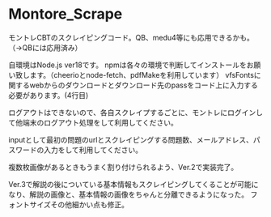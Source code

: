 # Montore_Scrape
モントレCBTのスクレイピングコード。QB、medu4等にも応用できるかも。（→QBには応用済み）

自環境はNode.js ver18です。
npmは各々の環境で判断してインストールをお願い致します。（cheerioとnode-fetch、pdfMakeを利用しています）
vfsFontsに関するwebからのダウンロードとダウンロード先のpassをコード上に入力する必要があります。(4行目)

ログアウトはできないので、各自スクレイプするごとに、モントレにログインして他端末のログアウト処理をして利用してください。

inputとして最初の問題のurlとスクレイピングする問題数、メールアドレス、パスワードの入力をして利用してください。

複数枚画像があるときもうまく割り付けられるよう、Ver.2で実装完了。

Ver.3で解説の後についている基本情報もスクレイピングしてくることが可能になり、解説の画像と、基本情報の画像をちゃんと分離できるようになった。
フォントサイズその他細かい点も修正。
